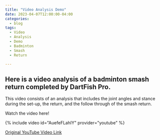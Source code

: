 ```yaml
---
title: "Video Analysis Demo"
date: 2023-04-07T12:00:00-04:00
categories:
  - blog
tags:
  - Video
  - Analysis
  - Demo
  - Badminton
  - Smash
  - Return

---
```



<h2>Here is a video analysis of a badminton smash return completed by DartFish Pro.</h2>
<p>This video consists of an analysis that includes the joint angles and stance during the set-up, the return, and the follow through of the smash return.</p>

<p> Watch the video here!</p>

{% include video id="AuefeFLahIY" provider="youtube" %}

<a href="https://youtu.be/gwDNZsEEvJ4?t=20">Original YouTube Video Link</a>
